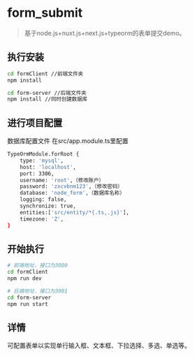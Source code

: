 # form_submit

> 基于node.js+nuxt.js+next.js+typeorm的表单提交demo。

## 执行安装
``` bash
cd formClient //前端文件夹
npm install

cd form-server //后端文件夹
npm install //同时创建数据库
```
## 进行项目配置
数据库配置文件 在src/app.module.ts里配置
``` bash
TypeOrmModule.forRoot {
	type: 'mysql',
	host: 'localhost',
	port: 3306,
	username: 'root',（修改账户）
	password: 'zxcvbnm123',（修改密码）
	database: 'node_form',（数据库名称）
	logging: false,
	synchronize: true,
	entities:['src/entity/*{.ts,.js}'],
	timezone: 'Z',
}
```
## 开始执行
``` bash
# 前端地址，接口为3000
cd formClient
npm run dev

# 后端地址，接口为3001
cd form-server
npm run start
```
## 详情

可配置表单以实现单行输入框、文本框、下拉选择、多选、单选等。
